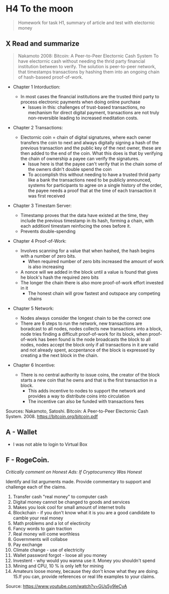 # H4 To the moon
> Homework for task H1, summary of article and test with electornic money

## X Read and summarize
> Nakamoto 2008: Bitcoin: A Peer-to-Peer Electornic Cash System
To have electornic cash without needing the thrid party financial institution between to verify. The solution is peer-to-peer network, that timestamps transactions by hashing them into an ongoing chain of hash-baseed proof-of-work. 

* Chapter 1 Intorduction:
  * In most cases the financial institutions are the trusted third party to process electronic payments when doing online purchase
    * Issues in this: challenges of trust-based transactions, no mechanism for direct digital payment, transactions are not truly non-reversible leading to increased meditation costs.
      
* Chapter 2 Transactions:
  * Electornic coin = chain of digital signatures, where each owner transfers the coin to next and always digitally signing a hash of the previous transaction and the public key of the next owner, these are then added to the end of the coin. What this does is that by verifying    the chain of ownership a payee can verify the signatures.
     * Issue here is that the payee can't verify that in the chain some of the owners didn't double spend the coin
     * To accomplish this without needing to have a trusted thrid party like a bank the transactions need to be publicly announced, systems for participants to agree on a single history of the order, the payee needs a proof that at the time of each transaction it was first received
       
* Chapter 3 Timestam Server:
  * Timestamp proves that the data have existed at the time, they include the previous timestamp in its hash, forming a chain, with each additionl timestam reinfocing the ones before it.
  * Prevents double-spending
    
* Chapter 4 Proof-of-Work:
  * Involves scanning for a value that when hashed, the hash begins with a number of zero bits.
    * When required number of zero bits increased the amount of work is also increasing
  * A nonce will we added in the block until a value is found that gives he block's hash the required zero bits
  * The longer the chain there is also more proof-of-work effort invested in it
    * The honest chain will grow fastest and outspace any competing chains
      
* Chapter 5 Network:
  * Nodes always consider the longest chain to be the correct one
  * There are 6 steps to run the network, new transactions are boradcast to all nodes, nodes collects new transactions into a block, node tries finding a difficult proof-of-work for its block, when proof-of-work has been found is the node broadcasts the block to all nodes, nodes accept the block only if all transactions in it are valid and not already spent, accpentance of the block is expressed by creating a the next block in the chain. 
 
* Chapter 6 Incentive:
  * There is no central authority to issue coins, the creator of the block starts a new coin that he owns and that is the first transaction in a block.
    * This adds incentive to nodes to support the network and provides a way to distribute coins into circulation
    * The incentive can also be funded with transactions fees
      
Sources: Nakamoto, Satoshi. Bitcoin: A Peer-to-Peer Electornic Cash System. 2008. https://bitcoin.org/bitcoin.pdf
## 
## A - Wallet

* I was not able to login to Virtual Box
>
## F - RogeCoin. 

*Critically comment on Honest Ads: If Cryptocurrency Was Honest*

Identify and list arguments made. Provide commentary to support and challenge each of the claims. 
1. Transfer cash "real money" to computer cash
2. Digital money cannot be changed to goods and services
3. Makes you look cool for small amount of internet trolls
4. Blockchain - if you don't know what it is you are a good candidate to camble your real money
5. Math problems and a lot of electircity
6. Fancy words to gain traction
7. Real money will come worthless
8. Governments will collabse
9. Pay exchange
10. Climate change - use of electricity
11. Wallet password forgot - loose all you money
12. Investent - why would you wanna use it. Money you shouldn't spend
13. Mining and CPU, 10 % is only left for mining
14. Amateurs loose money, because they don't know what they are doing.
15.If you can, provide references or real life examples to your claims. 

Source: https://www.youtube.com/watch?v=GUs5y9leCyA
